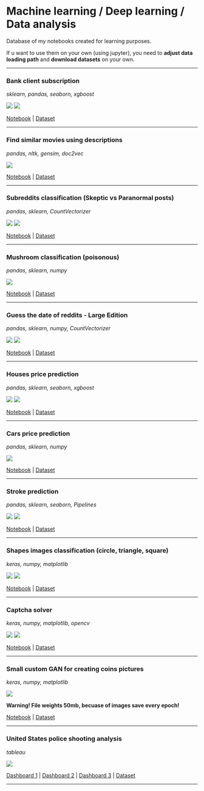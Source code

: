 # Machine learning / Deep learning / Data analysis

Database of my notebooks created for learning purposes. 

If u want to use them on your own (using jupyter), you need to **adjust data loading path** and **download datasets** on your own.

------------

### Bank client subscription
*sklearn, pandas, seaborn, xgboost*

<img src="https://img.shields.io/badge/-EDA-blueviolet"> <img src="https://img.shields.io/badge/-Classification-red">

[Notebook](https://github.com/Th3NiKo/Data-analysis-training/blob/main/Banking-analysis.ipynb) | [Dataset](https://www.kaggle.com/prakharrathi25/banking-dataset-marketing-targets)

------------

### Find similar movies using descriptions
*pandas, nltk, gensim, doc2vec*

<img src="https://img.shields.io/badge/-NLP-yellow">

[Notebook](https://github.com/Th3NiKo/Data-analysis-training/blob/main/Finding-similar-films-using-descriptions-tfidf.ipynb) | [Dataset](https://www.kaggle.com/shivamb/netflix-shows)

------------

### Subreddits classification (Skeptic vs Paranormal posts)
*pandas, sklearn, CountVectorizer*

<img src="https://img.shields.io/badge/-NLP-yellow"> <img src="https://img.shields.io/badge/-Classification-red">

[Notebook](https://github.com/Th3NiKo/Data-analysis-training/blob/main/Skeptic-vs-paranormal-subreddits-logistic-regression.ipynb) | [Dataset](https://gonito.net/gitlist/paranormal-or-skeptic.git/master/)

------------

### Mushroom classification (poisonous)
*pandas, sklearn, numpy*

<img src="https://img.shields.io/badge/-Classification-red">

[Notebook](https://github.com/Th3NiKo/Data-analysis-training/blob/main/Mushroom-classification-challenge-KNN.ipynb) | [Dataset](https://gonito.net/gitlist/mushrooms.git/master/)

------------

### Guess the date of reddits - Large Edition
*pandas, sklearn, numpy, CountVectorizer*

<img src="https://img.shields.io/badge/-NLP-yellow"> <img src="https://img.shields.io/badge/-Regression-green">

[Notebook](https://github.com/Th3NiKo/Data-analysis-training/blob/main/Guess-the-date-of-reddits-large-edition.ipynb) | [Dataset](https://git.wmi.amu.edu.pl/dawjur/guess-reddit-date-sumo.git)

------------

### Houses price prediction
*pandas, sklearn, seaborn, xgboost*

<img src="https://img.shields.io/badge/-EDA-blueviolet"> <img src="https://img.shields.io/badge/-Regression-green">

[Notebook](https://github.com/Th3NiKo/Data-analysis-training/blob/main/Houses-price-prediction-EDA.ipynb) | [Dataset](https://gonito.net/gitlist/mieszkania4.git/master)

------------

### Cars price prediction
*pandas, sklearn, numpy*

<img src="https://img.shields.io/badge/-Regression-green">

[Notebook](https://github.com/Th3NiKo/Data-analysis-training/blob/main/Cars-price-prediction-random-forest.ipynb) | [Dataset](https://gonito.net/gitlist/auta.git/master)

------------

### Stroke prediction 
*pandas, sklearn, seaborn, Pipelines*

<img src="https://img.shields.io/badge/-EDA-blueviolet"> <img src="https://img.shields.io/badge/-Classification-red">

[Notebook](https://github.com/Th3NiKo/Data-analysis-training/blob/main/Stroke-prediction.ipynb) | [Dataset](https://www.kaggle.com/fedesoriano/stroke-prediction-dataset)

------------

### Shapes images classification (circle, triangle, square)
*keras, numpy, matplotlib*

<img src="https://img.shields.io/badge/-Neural network (CNN)-blue"> <img src="https://img.shields.io/badge/-Classification-red">

[Notebook](https://github.com/Th3NiKo/Data-analysis-training/blob/main/Keras-shapes-classification.ipynb) | [Dataset](https://www.kaggle.com/cactus3/basicshapes)

------------

### Captcha solver
*keras, numpy, matplotlib, opencv*

<img src="https://img.shields.io/badge/-Neural network (CNN)-blue"> <img src="https://img.shields.io/badge/-NLP-yellow">

[Notebook](https://github.com/Th3NiKo/Data-analysis-training/blob/main/Captcha-solver.ipynb) | [Dataset](https://www.kaggle.com/fournierp/captcha-version-2-images)

------------

### Small custom GAN for creating coins pictures
*keras, numpy, matplotlib*

<img src="https://img.shields.io/badge/-Neural network (GAN)-blue">

**Warning! File weights 50mb, becuase of images save every epoch!**

[Notebook](https://github.com/Th3NiKo/Data-analysis-training/blob/main/Simple-GAN-generating-coins.ipynb) | [Dataset](https://www.kaggle.com/dataset/3d332f1bb83f393ef0d8b60e014ab57ceffac075365231c065543b5562708909)

------------

### United States police shooting analysis
*tableau*

<img src="https://img.shields.io/badge/-Dashboard-lightgray">

<a href="https://github.com/Th3NiKo/Data-analysis-training/blob/main/Images/Dashboard1.png">Dashboard 1</a> | <a href="https://github.com/Th3NiKo/Data-analysis-training/blob/main/Images/Dashboard2.png">Dashboard 2</a> | <a href="https://github.com/Th3NiKo/Data-analysis-training/blob/main/Images/Dashboard3.png">Dashboard 3</a> | [Dataset](https://www.kaggle.com/ahsen1330/us-police-shootings)

------------
